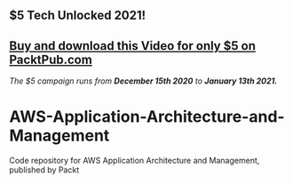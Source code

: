## $5 Tech Unlocked 2021!
[Buy and download this Video for only $5 on PacktPub.com](https://www.packtpub.com/product/aws-application-architecture-and-management-video/9781788990622)
-----
*The $5 campaign         runs from __December 15th 2020__ to __January 13th 2021.__*

# AWS-Application-Architecture-and-Management
Code repository for AWS Application Architecture and Management, published by Packt
